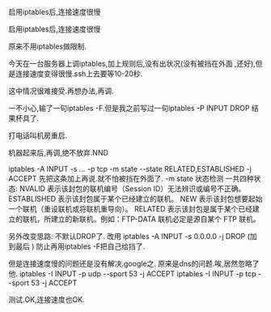 启用iptables后,连接速度很慢

启用iptables后,连接速度很慢


原来不用iptables做限制.

今天在一台服务器上调iptables,加上规则后,没有出状况(没有被挡在外面 ,还好),但是连接速度变得很慢.ssh上去要等10-20秒.

这中情况很难接受.再想办法,再调.

一不小心,输了一句iptables -F.但是我之前写过一句iptables -P INPUT DROP
结果杯具了.

打电话叫机房重启.

机器起来后,再调,绝不放弃.NND

iptables -A INPUT -s *.*.*.* -p tcp -m state --state RELATED,ESTABLISHED -j ACCEPT
先把这条加上再说.就不怕被挡在外面了.
-m state 状态检测
一共四种状态:
NVALID 表示该封包的联机编号（Session ID）无法辨识或编号不正确。
ESTABLISHED 表示该封包属于某个已经建立的联机。
NEW 表示该封包想要起始一个联机（重设联机或将联机重导向）。
RELATED 表示该封包是属于某个已经建立的联机，所建立的新联机。例如：FTP-DATA 联机必定是源自某个 FTP 联机。


另外改变思路:
不默认DROP了.
改用
iptables -A INPUT -s 0.0.0.0 -j DROP   (加到最后 )
防止再用iptables -F把自己给挡了.


但是连接速度慢的问题还是没有解决.google之.
原来是dns的问题.唉,居然忽略了他.
iptables -I INPUT -p udp --sport 53 -j ACCEPT
iptables -I INPUT -p tcp --sport 53 -j ACCEPT


测试.OK,连接速度也OK.
